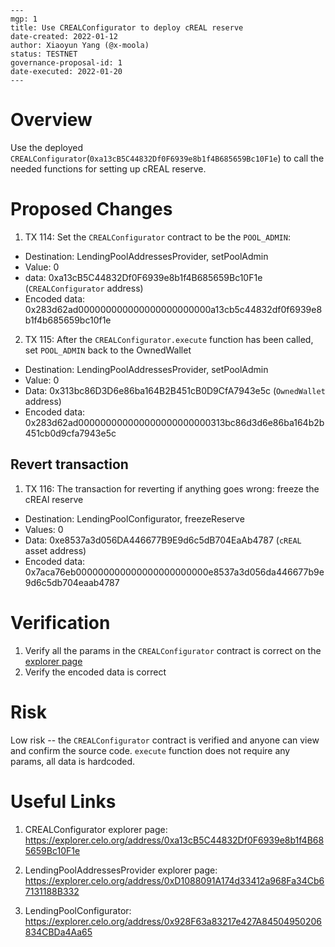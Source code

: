 ```
---
mgp: 1
title: Use CREALConfigurator to deploy cREAL reserve
date-created: 2022-01-12
author: Xiaoyun Yang (@x-moola)
status: TESTNET
governance-proposal-id: 1
date-executed: 2022-01-20
---
```

# Overview

Use the deployed `CREALConfigurator`(`0xa13cB5C44832Df0F6939e8b1f4B685659Bc10F1e`) to call the needed functions for setting up cREAL reserve.

# Proposed Changes

1. TX 114: Set the `CREALConfigurator` contract to be the `POOL_ADMIN`:

- Destination: LendingPoolAddressesProvider, setPoolAdmin
- Value: 0
- data: 0xa13cB5C44832Df0F6939e8b1f4B685659Bc10F1e (`CREALConfigurator` address)
- Encoded data: 0x283d62ad000000000000000000000000a13cb5c44832df0f6939e8b1f4b685659bc10f1e

2. TX 115: After the `CREALConfigurator.execute` function has been called, set `POOL_ADMIN` back to the OwnedWallet

- Destination: LendingPoolAddressesProvider, setPoolAdmin
- Value: 0
- Data: 0x313bc86D3D6e86ba164B2B451cB0D9CfA7943e5c (`OwnedWallet` address)
- Encoded data: 0x283d62ad000000000000000000000000313bc86d3d6e86ba164b2b451cb0d9cfa7943e5c

## Revert transaction

1. TX 116: The transaction for reverting if anything goes wrong: freeze the cREAl reserve

- Destination: LendingPoolConfigurator, freezeReserve
- Values: 0
- Data: 0xe8537a3d056DA446677B9E9d6c5dB704EaAb4787 (`cREAL` asset address)
- Encoded data: 0x7aca76eb000000000000000000000000e8537a3d056da446677b9e9d6c5db704eaab4787

# Verification

1. Verify all the params in the `CREALConfigurator` contract is correct on the [explorer page](https://explorer.celo.org/address/0xa13cB5C44832Df0F6939e8b1f4B685659Bc10F1e/contracts)
2. Verify the encoded data is correct

# Risk

Low risk -- the `CREALConfigurator` contract is verified and anyone can view and confirm the source code. `execute` function does not require any params, all data is hardcoded.

# Useful Links

1. CREALConfigurator explorer page:
   https://explorer.celo.org/address/0xa13cB5C44832Df0F6939e8b1f4B685659Bc10F1e

2. LendingPoolAddressesProvider explorer page:
   https://explorer.celo.org/address/0xD1088091A174d33412a968Fa34Cb67131188B332

3. LendingPoolConfigurator:
   https://explorer.celo.org/address/0x928F63a83217e427A84504950206834CBDa4Aa65
